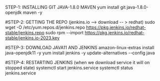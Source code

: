 STEP-1: INSTALLING GIT JAVA-1.8.0 MAVEN 
yum install git java-1.8.0-openjdk maven -y

#STEP-2: GETTING THE REPO (jenkins.io --> download -- > redhat)
sudo wget -O /etc/yum.repos.d/jenkins.repo https://pkg.jenkins.io/redhat-stable/jenkins.repo
sudo rpm --import https://pkg.jenkins.io/redhat-stable/jenkins.io-2023.key

#STEP-3: DOWNLOAD JAVA11 AND JENKINS
amazon-linux-extras install java-openjdk11 -y
yum install jenkins -y
update-alternatives --config java

#STEP-4: RESTARTING JENKINS (when we download service it will on stopped state)
systemctl start jenkins.service
systemctl status jenkins.service
